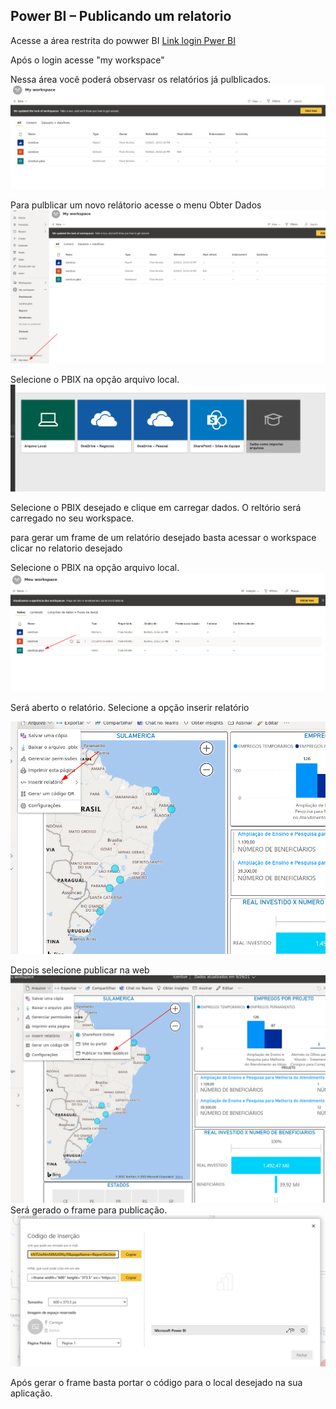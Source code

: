 ## Power BI – Publicando um relatorio

Acesse a área restrita do powwer BI
[Link login Pwer BI](
https://login.microsoftonline.com/common/oauth2/authorize?client_id=871c010f-5e61-4fb1-83ac-98610a7e9110&response_type=code%20id_token&scope=openid%20profile%20offline_access&state=OpenIdConnect.AuthenticationProperties%3DenBhnWDq_QCH7DOMtrZaEGYnU2IhMDT_tyaBF5xhqdymSO4Xw-iYlVK2IOZ8ZBEX3O3eZRH3NIrdpGCoQhSQ2MF-BxoPI0xIGzPz4Mu--9Cv1Yz_2jacHdwZT9VvYWrEH_ggOrsAnILonObM5L1dRQ&response_mode=form_post&nonce=637687367227188280.ZjNkZDA1NmMtNGUzMS00NGRlLTliOWItMDQ5ZDAzMWY0N2FlODhkN2NjMWQtOWMwNi00ZjVmLWFmMzQtMTU0ZGM1OTcyYjg0&site_id=500453&redirect_uri=https%3A%2F%2Fapp.powerbi.com%2F%3FnoSignUpCheck%3D1&post_logout_redirect_uri=https%3A%2F%2Fapp.powerbi.com%2F%3FnoSignUpCheck%3D1&resource=https%3A%2F%2Fanalysis.windows.net%2Fpowerbi%2Fapi&nux=1&msafed=0&x-client-SKU=ID_NET461&x-client-ver=5.6.0.0)

Após o login acesse "my workspace"

Nessa área você poderá observasr os relatórios já pulblicados.
![Alt text](./img/cce7d854-db8c-4acc-a3af-00257c0e69b7.jpeg?raw=true "Work Space")

Para pulblicar um novo relátorio acesse o menu Obter Dados
![Alt text](img/2021-10-01_23-12.png?raw=true "Work Space")

Selecione o PBIX na opção arquivo local.
![Alt text](./img/2021-10-01_23-16.png?raw=true "Work Space")

Selecione o PBIX desejado e clique em carregar dados.
O reltório será carregado no seu workspace.

para gerar um frame de um relatório desejado basta acessar o workspace
clicar no relatorio desejado


Selecione o PBIX na opção arquivo local.
![Alt text](./img/2021-10-01_23-20.png?raw=true "Relatório")  

Será aberto o relatório.
Selecione a opção inserir relatório

![Alt text](./img/2021-10-01_23-23.png?raw=true "Relatório")  

Depois selecione publicar na web
![Alt text](./img/2021-10-01_23-23_1.png?raw=true "Relatório")  
 Será gerado o frame para publicação.
 ![Alt text](./img/2021-10-01_23-24.png?raw=true "Relatório")  

 Após gerar o frame basta portar o código para o local desejado na sua aplicação.

